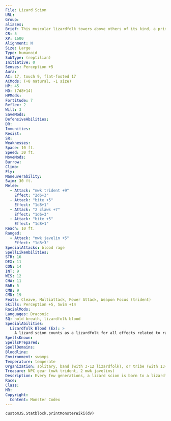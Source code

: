 ```yaml
---
File: Lizard Scion
URL: 
Group: 
aliases: 
Brief: This muscular lizardfolk towers above others of its kind, a primeval behemoth painted with elaborate designs.
CR: 5
XP: 1600
Alignment: N
Size: Large
Type: humanoid
SubType: (reptilian)
Initiative: 0
Senses: Perception +5
Aura: 
AC: 17, touch 9, flat-footed 17
ACMods: (+8 natural, -1 size)
HP: 45
HD: (7d8+14)
HPMods: 
Fortitude: 7
Reflex: 2
Will: 3
SaveMods: 
DefensiveAbilities: 
DR: 
Immunities: 
Resist: 
SR: 
Weaknesses: 
Space: 10 ft.
Speed: 30 ft.
MoveMods: 
Burrow: 
Climb: 
Fly: 
Maneuverability: 
Swim: 30 ft.
Melee: 
  - Attack: "mwk trident +9"
    Effect: "2d6+3"
  - Attack: "bite +5"
    Effect: "1d8+1"
  - Attack: "2 claws +7"
    Effect: "1d6+3"
  - Attack: "bite +5"
    Effect: "1d8+1"
Reach: 10 ft.
Ranged: 
  - Attack: "mwk javelin +5"
    Effect: "1d8+3"
SpecialAttacks: blood rage
SpellLikeAbilities: 
STR: 16
DEX: 11
CON: 14
INT: 9
WIS: 12
CHA: 11
BAB: 5
CMB: 9
CMD: 19
Feats: Cleave, Multiattack, Power Attack, Weapon Focus (trident)
Skills: Perception +5, Swim +14
RacialMods: 
Languages: Draconic
SQ: hold breath, lizardfolk blood
SpecialAbilities:
  Lizardfolk Blood (Ex): >
    A lizard scion counts as a lizardfolk for all effects related to race.
SpellsKnown: 
SpellsPrepared: 
SpellDomains: 
Bloodline: 
Environment: swamps
Temperature: temperate
Organization: solitary, band (with 3-12 lizardfolk), or tribe (with 13-60 lizardfolk)
Treasure: NPC gear (mwk trident, 2 mwk javelins)
Description: Every few generations, a lizard scion is born to a lizardfolk tribe. With twice the life span of a typical lizardfolk and a large and muscular stature, a scion typically rises to become the leader of her tribe. Lizardfolk show great- often unquestioning-devotion to scions, believing they are blessings from the spirits and divine in nature. In many ways, tribes see them as living monuments to the lost greatness of their people, singing songs of an era when every lizardfolk was as large and impressive as the scion.  A lizard scion is not officially recognized until her 100th birthday, though many might suspect that she is one. At that point, the tribe holds a ceremony in which they present the newly titled lizard scion with a special war trident as a mark of status. These ancient tridents are never used by ordinary lizardfolk, and most have been handed down through their tribe for generations, sometimes sitting untouched for hundreds of years until the naming of a new lizard scion.  Some lizard scions become great protectors and voices of wisdom among their people, leading a tribe to previously unknown accomplishments and stability within its hidden enclave. Others attempt to build alliances with other lizardfolk tribes or even unite two tribes into one. A tribe of lizardfolk being systematically pushed out of its ancestral territory, however, might see the coming of a lizard scion as a sign that war is imminent, and could be spurred to take up arms once and for all against the so-called "civilized" encroachers.  There are rumors that deep in some jungles or swamps there live entire tribes of dinosaur-herding lizard scions that have bred true as a race, but such stories may be little more than the overactive imaginations of explorers and treasure hunters.  Lizard scions average 10 feet in height and 500 pounds, though this can vary by tribe and age. Unlike boggard priest-kings, lizard scions are never fat, but rather hugely muscled specimens with excellent reflexes.
Race: 
Class: 
MR: 
Copyright:
  Content: Monster Codex
---
```

```dataviewjs
customJS.Statblock.printMonsterWiki(dv)
```
